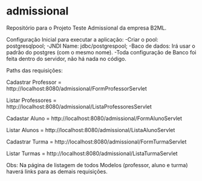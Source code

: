 # admissional

Repositório para o Projeto Teste Admissional da empresa B2ML.

Configuração Inicial para executar a aplicação:
-Criar o pool: postgresqlpool;
-JNDI Name: jdbc/postgrespool;
-Baco de dados: Irá usar o padrão do postgres (com o mesmo nome).
-Toda configuração de Banco foi feita dentro do servidor, não há nada no código.

Paths das requisições: 

Cadastrar Professor = http://localhost:8080/admissional/FormProfessorServlet

Listar Professores = http://localhost:8080/admissional/ListaProfessoresServlet

Cadastar Aluno = http://localhost:8080/admissional/FormAlunoServlet

Listar Alunos = http://localhost:8080/admissional/ListaAlunoServlet

Cadastrar Turma = http://localhost:8080/admissional/FormTurmaServlet

Listar Turmas = http://localhost:8080/admissional/ListaTurmaServlet

Obs: Na página de listagem de todos Modelos (professor, aluno e turma) haverá links para as demais requisições.
